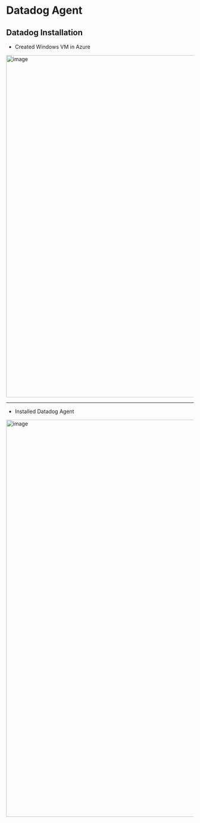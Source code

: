# Datadog Agent
## Datadog Installation
- Created Windows VM in Azure
<img width="1863" height="916" alt="image" src="https://github.com/user-attachments/assets/ddacb468-67f8-4a39-8a87-f3f431ac4122" />

___
- Installed Datadog Agent
<img width="1914" height="1063" alt="image" src="https://github.com/user-attachments/assets/d8a7eb7a-52e6-4b4d-8474-83580ab0c31f" />

